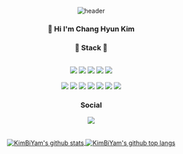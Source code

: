 <div align="center">
  
  ![header](https://capsule-render.vercel.app/api?type=waving&color=auto&height=200&section=header&text=KimBiYam&fontSize=48)
  

  <h3>👋  Hi I'm Chang Hyun Kim</h3>

  <h3>📕 Stack 📘</h3>
  <br>
  <img src="https://img.shields.io/badge/-Java-007396?style=flat-square&logo=java&logoColor=white" />
  <img src="https://img.shields.io/badge/-JavaScript-F7DF1E?style=flat-square&logo=javascript&logoColor=white" />
  <img src="https://img.shields.io/badge/-TypeScript-3178C6?style=flat-square&logo=typescript&logoColor=white" />
  <img src="https://img.shields.io/badge/-Dart-0175C2?style=flat-square&logo=dart&logoColor=white" />
  <img src="https://img.shields.io/badge/-Python-3776AB?style=flat-square&logo=python&logoColor=white" />
  <br>
  <br>
  <img src="https://img.shields.io/badge/-Flutter-02569B?style=flat-square&logo=flutter&logoColor=white" />
  <img src="https://img.shields.io/badge/-Express-000000?style=flat-square&logo=express&logoColor=white" />
  <img src="https://img.shields.io/badge/-NestJs-E0234E?style=flat-square&logo=nestjs&logoColor=white" />
  <img src="https://img.shields.io/badge/-React-61DAFB?style=flat-square&logo=react&logoColor=white" />
  <img src="https://img.shields.io/badge/-Redux-764ABC?style=flat-square&logo=redux&logoColor=white" />
  <img src="https://img.shields.io/badge/-Redux-764ABC?style=flat-square&logo=redux&logoColor=white" />
  <img src="https://img.shields.io/badge/-Docker-2496ED?style=flat-square&logo=docker&logoColor=white" />
  
  <h3>Social</h3>
  <a href="https://velog.io/@kimbiyam">
    <img src="https://img.shields.io/badge/Velog-11B48A?style=flat-square&logo=Vimeo&logoColor=white&link=https://velog.io/@kimbiyam"/>
  </a>

  <br>
  <br>
  <br>

  <a href="https://github.com/anuraghazra/github-readme-stats">
    <img align="center" src="https://github-readme-stats.vercel.app/api?username=KimBiYam&count_private=true&show_icons=true" alt="KimBiYam's github stats" />
  </a>
  <a href="https://github.com/anuraghazra/github-readme-stats">
    <img align="center" src="https://github-readme-stats.anuraghazra1.vercel.app/api/top-langs/?username=KimBiYam&layout=compact" alt="KimBiYam's github top langs" />
  </a>  
  
</div>

